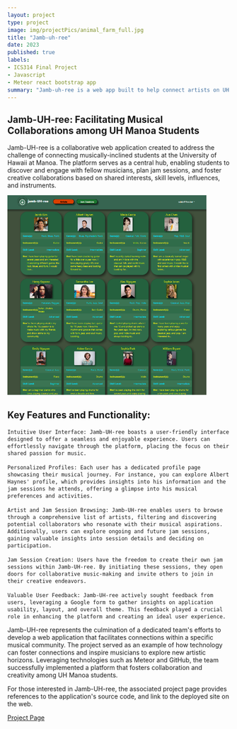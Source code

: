 ```yaml
---
layout: project
type: project
image: img/projectPics/animal_farm_full.jpg
title: "Jamb-uh-ree"
date: 2023
published: true
labels:
- ICS314 Final Project
- Javascript
- Meteor react bootstrap app
summary: "Jamb-uh-ree is a web app built to help connect artists on UH campus to connect with one another"
---
```

## Jamb-UH-ree: Facilitating Musical Collaborations among UH Manoa Students
Jamb-UH-ree is a collaborative web application created to address the challenge of connecting musically-inclined students at the University of Hawaii at Manoa. The platform serves as a central hub, enabling students to discover and engage with fellow musicians, plan jam sessions, and foster creative collaborations based on shared interests, skill levels, influences, and instruments.

<img width="450" class="float-end pe-4" src="/img/projectPics/jambuhree_browseartists.png" alt="Jambuhree">

## Key Features and Functionality:
    Intuitive User Interface: Jamb-UH-ree boasts a user-friendly interface designed to offer a seamless and enjoyable experience. Users can effortlessly navigate through the platform, placing the focus on their shared passion for music.

    Personalized Profiles: Each user has a dedicated profile page showcasing their musical journey. For instance, you can explore Albert Haynes' profile, which provides insights into his information and the jam sessions he attends, offering a glimpse into his musical preferences and activities.

    Artist and Jam Session Browsing: Jamb-UH-ree enables users to browse through a comprehensive list of artists, filtering and discovering potential collaborators who resonate with their musical aspirations. Additionally, users can explore ongoing and future jam sessions, gaining valuable insights into session details and deciding on participation.

    Jam Session Creation: Users have the freedom to create their own jam sessions within Jamb-UH-ree. By initiating these sessions, they open doors for collaborative music-making and invite others to join in their creative endeavors.

    Valuable User Feedback: Jamb-UH-ree actively sought feedback from users, leveraging a Google form to gather insights on application usability, layout, and overall theme. This feedback played a crucial role in enhancing the platform and creating an ideal user experience.

Jamb-UH-ree represents the culmination of a dedicated team's efforts to develop a web application that facilitates connections within a specific musical community. The project served as an example of how technology can foster connections and inspire musicians to explore new artistic horizons.  Leveraging technologies such as Meteor and GitHub, the team successfully implemented a platform that fosters collaboration and creativity among UH Manoa students.

For those interested in Jamb-UH-ree, the associated project page provides references to the application's source code, and link to the deployed site on the web.

[Project Page](https://jamb-uh-ree.github.io/)
